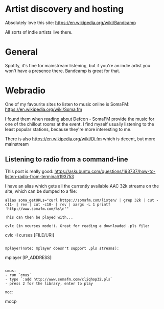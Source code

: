 # Artist discovery and hosting
Absolutely love this site:
https://en.wikipedia.org/wiki/Bandcamp

All sorts of indie artists live there.

# General
Spotify, it's fine for mainstream listening, but if you're an indie artist you
won't have a presence there. Bandcamp is great for that.

# Webradio
One of my favourite sites to listen to music online is SomaFM:
https://en.wikipedia.org/wiki/Soma.fm

I found them when reading about Defcon - SomaFM provide the music for one of
the chillout rooms at the event. I find myself usually listening to the least
popular stations, because they're more interesting to me.

There is also https://en.wikipedia.org/wiki/Di.fm which is decent, but more
mainstream

## Listening to radio from a command-line

This post is really good: https://askubuntu.com/questions/193737/how-to-listen-radio-from-terminal/193753

I have an alias which gets all the currently available AAC 32k streams on the
site, which can be dumped to a file:
```
alias soma_getURLs="curl https://somafm.com/listen/ | grep 32k | cut -c11- | rev | cut -c10- | rev | xargs -L 1 printf 'http://www.somafm.com/%s\n'"

This can then be played with... 

cvlc (in ncurses mode!). Great for reading a downloaded .pls file:
```
cvlc -I curses [FILE/URI]
```

mplayer(note: mplayer doesn't support .pls streams):
```
mplayer [IP_ADDRESS]
```

cmus:
- run `cmus`
- type `:add http://www.somafm.com/cliqhop32.pls`
- press 2 for the library, enter to play

moc:
```
mocp
```
